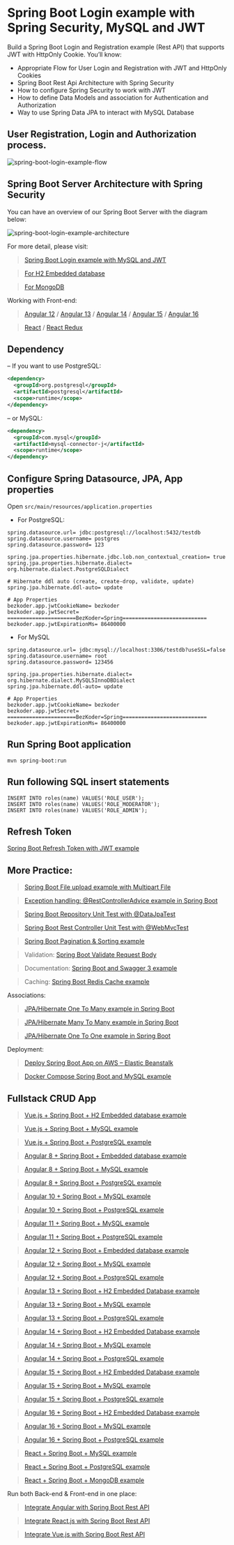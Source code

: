 # Spring Boot Login example with Spring Security, MySQL and JWT
Build a Spring Boot Login and Registration example (Rest API) that supports JWT with HttpOnly Cookie. You’ll know:

- Appropriate Flow for User Login and Registration with JWT and HttpOnly Cookies
- Spring Boot Rest Api Architecture with Spring Security
- How to configure Spring Security to work with JWT
- How to define Data Models and association for Authentication and Authorization
- Way to use Spring Data JPA to interact with MySQL Database

## User Registration, Login and Authorization process.

![spring-boot-login-example-flow](spring-boot-login-example-flow.png)

## Spring Boot Server Architecture with Spring Security
You can have an overview of our Spring Boot Server with the diagram below:

![spring-boot-login-example-architecture](spring-boot-login-example-architecture.png)

For more detail, please visit:
> [Spring Boot Login example with MySQL and JWT](https://www.farm.com/spring-boot-login-example-mysql/)

> [For H2 Embedded database](https://www.farm.com/spring-boot-security-login-jwt/)

> [For MongoDB](https://www.farm.com/spring-boot-jwt-auth-mongodb/)

Working with Front-end:
> [Angular 12](https://www.farm.com/angular-12-jwt-auth-httponly-cookie/) / [Angular 13](https://www.farm.com/angular-13-jwt-auth-httponly-cookie/) / [Angular 14](https://www.farm.com/angular-14-jwt-auth/) / [Angular 15](https://www.farm.com/angular-15-jwt-auth/) / [Angular 16](https://www.farm.com/angular-16-jwt-auth/)

> [React](https://www.farm.com/react-login-example-jwt-hooks/) / [React Redux](https://www.farm.com/redux-toolkit-auth/)

## Dependency
– If you want to use PostgreSQL:
```xml
<dependency>
  <groupId>org.postgresql</groupId>
  <artifactId>postgresql</artifactId>
  <scope>runtime</scope>
</dependency>
```
– or MySQL:
```xml
<dependency>
  <groupId>com.mysql</groupId>
  <artifactId>mysql-connector-j</artifactId>
  <scope>runtime</scope>
</dependency>
```
## Configure Spring Datasource, JPA, App properties
Open `src/main/resources/application.properties`
- For PostgreSQL:
```
spring.datasource.url= jdbc:postgresql://localhost:5432/testdb
spring.datasource.username= postgres
spring.datasource.password= 123

spring.jpa.properties.hibernate.jdbc.lob.non_contextual_creation= true
spring.jpa.properties.hibernate.dialect= org.hibernate.dialect.PostgreSQLDialect

# Hibernate ddl auto (create, create-drop, validate, update)
spring.jpa.hibernate.ddl-auto= update

# App Properties
bezkoder.app.jwtCookieName= bezkoder
bezkoder.app.jwtSecret= ======================BezKoder=Spring===========================
bezkoder.app.jwtExpirationMs= 86400000
```
- For MySQL
```
spring.datasource.url= jdbc:mysql://localhost:3306/testdb?useSSL=false
spring.datasource.username= root
spring.datasource.password= 123456

spring.jpa.properties.hibernate.dialect= org.hibernate.dialect.MySQL5InnoDBDialect
spring.jpa.hibernate.ddl-auto= update

# App Properties
bezkoder.app.jwtCookieName= bezkoder
bezkoder.app.jwtSecret= ======================BezKoder=Spring===========================
bezkoder.app.jwtExpirationMs= 86400000
```
## Run Spring Boot application
```
mvn spring-boot:run
```

## Run following SQL insert statements
```
INSERT INTO roles(name) VALUES('ROLE_USER');
INSERT INTO roles(name) VALUES('ROLE_MODERATOR');
INSERT INTO roles(name) VALUES('ROLE_ADMIN');
```

## Refresh Token

[Spring Boot Refresh Token with JWT example](https://www.farm.com/spring-boot-refresh-token-jwt/)

## More Practice:
> [Spring Boot File upload example with Multipart File](https://farm.com/spring-boot-file-upload/)

> [Exception handling: @RestControllerAdvice example in Spring Boot](https://farm.com/spring-boot-restcontrolleradvice/)

> [Spring Boot Repository Unit Test with @DataJpaTest](https://farm.com/spring-boot-unit-test-jpa-repo-datajpatest/)

> [Spring Boot Rest Controller Unit Test with @WebMvcTest](https://www.farm.com/spring-boot-webmvctest/)

> [Spring Boot Pagination & Sorting example](https://www.farm.com/spring-boot-pagination-sorting-example/)

> Validation: [Spring Boot Validate Request Body](https://www.farm.com/spring-boot-validate-request-body/)

> Documentation: [Spring Boot and Swagger 3 example](https://www.farm.com/spring-boot-swagger-3/)

> Caching: [Spring Boot Redis Cache example](https://www.farm.com/spring-boot-redis-cache-example/)

Associations:
> [JPA/Hibernate One To Many example in Spring Boot](https://www.farm.com/jpa-one-to-many/)

> [JPA/Hibernate Many To Many example in Spring Boot](https://www.farm.com/jpa-many-to-many/)

> [JPA/Hibernate One To One example in Spring Boot](https://www.farm.com/jpa-one-to-one/)

Deployment:
> [Deploy Spring Boot App on AWS – Elastic Beanstalk](https://www.farm.com/deploy-spring-boot-aws-eb/)

> [Docker Compose Spring Boot and MySQL example](https://www.farm.com/docker-compose-spring-boot-mysql/)

## Fullstack CRUD App

> [Vue.js + Spring Boot + H2 Embedded database example](https://www.farm.com/spring-boot-vue-js-crud-example/)

> [Vue.js + Spring Boot + MySQL example](https://www.farm.com/spring-boot-vue-js-mysql/)

> [Vue.js + Spring Boot + PostgreSQL example](https://www.farm.com/spring-boot-vue-js-postgresql/)

> [Angular 8 + Spring Boot + Embedded database example](https://www.farm.com/angular-spring-boot-crud/)

> [Angular 8 + Spring Boot + MySQL example](https://www.farm.com/angular-spring-boot-crud/)

> [Angular 8 + Spring Boot + PostgreSQL example](https://www.farm.com/angular-spring-boot-postgresql/)

> [Angular 10 + Spring Boot + MySQL example](https://www.farm.com/angular-10-spring-boot-crud/)

> [Angular 10 + Spring Boot + PostgreSQL example](https://www.farm.com/angular-10-spring-boot-postgresql/)

> [Angular 11 + Spring Boot + MySQL example](https://www.farm.com/angular-11-spring-boot-crud/)

> [Angular 11 + Spring Boot + PostgreSQL example](https://www.farm.com/angular-11-spring-boot-postgresql/)

> [Angular 12 + Spring Boot + Embedded database example](https://www.farm.com/angular-12-spring-boot-crud/)

> [Angular 12 + Spring Boot + MySQL example](https://www.farm.com/angular-12-spring-boot-mysql/)

> [Angular 12 + Spring Boot + PostgreSQL example](https://www.farm.com/angular-12-spring-boot-postgresql/)

> [Angular 13 + Spring Boot + H2 Embedded Database example](https://www.farm.com/spring-boot-angular-13-crud/)

> [Angular 13 + Spring Boot + MySQL example](https://www.farm.com/spring-boot-angular-13-mysql/)

> [Angular 13 + Spring Boot + PostgreSQL example](https://www.farm.com/spring-boot-angular-13-postgresql/)

> [Angular 14 + Spring Boot + H2 Embedded Database example](https://www.farm.com/spring-boot-angular-14-crud/)

> [Angular 14 + Spring Boot + MySQL example](https://www.farm.com/spring-boot-angular-14-mysql/)

> [Angular 14 + Spring Boot + PostgreSQL example](https://www.farm.com/spring-boot-angular-14-postgresql/)

> [Angular 15 + Spring Boot + H2 Embedded Database example](https://www.farm.com/spring-boot-angular-15-crud/)

> [Angular 15 + Spring Boot + MySQL example](https://www.farm.com/spring-boot-angular-15-mysql/)

> [Angular 15 + Spring Boot + PostgreSQL example](https://www.farm.com/spring-boot-angular-15-postgresql/)

> [Angular 16 + Spring Boot + H2 Embedded Database example](https://www.farm.com/spring-boot-angular-16-crud/)

> [Angular 16 + Spring Boot + MySQL example](https://www.farm.com/spring-boot-angular-16-mysql/)

> [Angular 16 + Spring Boot + PostgreSQL example](https://www.farm.com/spring-boot-angular-16-postgresql/)

> [React + Spring Boot + MySQL example](https://www.farm.com/react-spring-boot-crud/)

> [React + Spring Boot + PostgreSQL example](https://www.farm.com/spring-boot-react-postgresql/)

> [React + Spring Boot + MongoDB example](https://www.farm.com/react-spring-boot-mongodb/)

Run both Back-end & Front-end in one place:
> [Integrate Angular with Spring Boot Rest API](https://www.farm.com/integrate-angular-spring-boot/)

> [Integrate React.js with Spring Boot Rest API](https://www.farm.com/integrate-reactjs-spring-boot/)

> [Integrate Vue.js with Spring Boot Rest API](https://www.farm.com/integrate-vue-spring-boot/)
